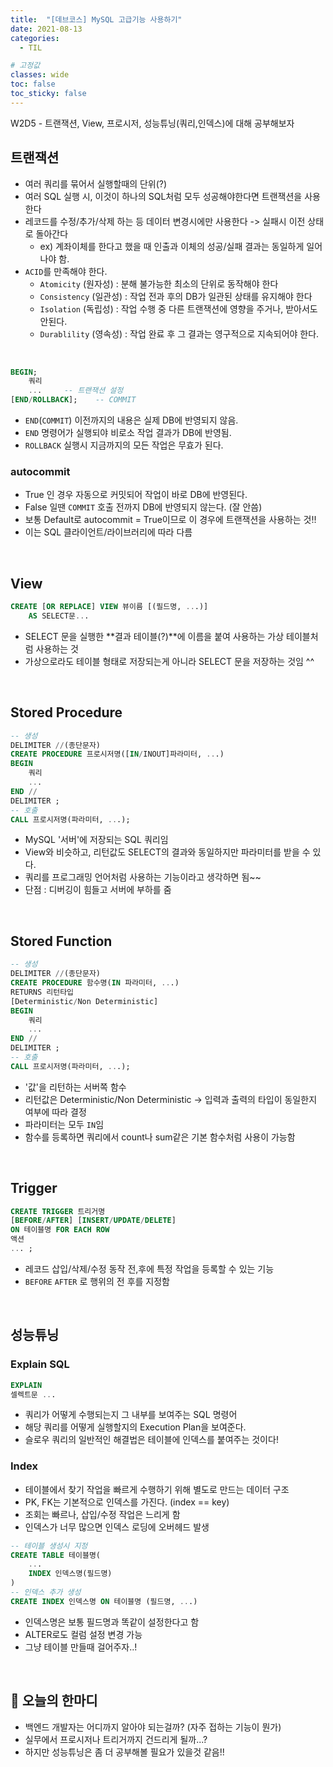 ```yaml
---
title:  "[데브코스] MySQL 고급기능 사용하기"
date: 2021-08-13
categories: 
  - TIL

# 고정값
classes: wide
toc: false
toc_sticky: false
---
```


W2D5 - 트랜잭션, View, 프로시저, 성능튜닝(쿼리,인덱스)에 대해 공부해보자

## 트랜잭션

- 여러 쿼리를 묶어서 실행할때의 단위(?)
- 여러 SQL 실행 시, 이것이 하나의 SQL처럼 모두 성공해야한다면 트랜잭션을 사용한다
- 레코드를 수정/추가/삭제 하는 등 데이터 변경시에만 사용한다 -> 실패시 이전 상태로 돌아간다
    - ex) 계좌이체를 한다고 했을 때 인출과 이체의 성공/실패 결과는 동일하게 일어나야 함.
- `ACID`를 만족해야 한다.
    - `Atomicity` (원자성) : 분해 불가능한 최소의 단위로 동작해야 한다
    - `Consistency` (일관성) : 작업 전과 후의 DB가 일관된 상태를 유지해야 한다
    - `Isolation` (독립성) : 작업 수행 중 다른 트랜잭션에 영향을 주거나, 받아서도 안된다.
    - `Durablility` (영속성) : 작업 완료 후 그 결과는 영구적으로 지속되어야 한다.

<br>

```sql
BEGIN;
    쿼리
    ...     -- 트랜잭션 설정
[END/ROLLBACK];    -- COMMIT
```

- `END`(`COMMIT`) 이전까지의 내용은 실제 DB에 반영되지 않음.
- `END` 명령어가 실행되야 비로소 작업 결과가 DB에 반영됨.
- `ROLLBACK` 실행시 지금까지의 모든 작업은 무효가 된다.

### autocommit

- True 인 경우 자동으로 커밋되어 작업이 바로 DB에 반영된다.
- False 일땐 `COMMIT` 호출 전까지 DB에 반영되지 않는다. (잘 안씀)
- 보통 Default로 autocommit = True이므로 이 경우에 트랜잭션을 사용하는 것!!
- 이는 SQL 클라이언트/라이브러리에 따라 다름

<br>

## View 

```sql
CREATE [OR REPLACE] VIEW 뷰이름 [(필드명, ...)]
    AS SELECT문...
```

- SELECT 문을 실행한 **결과 테이블(?)**에 이름을 붙여 사용하는 가상 테이블처럼 사용하는 것
- 가상으로라도 테이블 형태로 저장되는게 아니라 SELECT 문을 저장하는 것임 ^^

<br>

## Stored Procedure

```sql
-- 생성
DELIMITER //(종단문자)
CREATE PROCEDURE 프로시저명([IN/INOUT]파라미터, ...)
BEGIN
    쿼리
    ...
END //
DELIMITER ;
-- 호출
CALL 프로시저명(파라미터, ...);
```

- MySQL '서버'에 저장되는 SQL 쿼리임
- View와 비슷하고, 리턴값도 SELECT의 결과와 동일하지만 파라미터를 받을 수 있다.
- 쿼리를 프로그래밍 언어처럼 사용하는 기능이라고 생각하면 됨~~
- 단점 : 디버깅이 힘들고 서버에 부하를 줌

<br>

## Stored Function

```sql
-- 생성
DELIMITER //(종단문자)
CREATE PROCEDURE 함수명(IN 파라미터, ...)
RETURNS 리턴타입
[Deterministic/Non Deterministic]
BEGIN
    쿼리
    ...
END //
DELIMITER ;
-- 호출
CALL 프로시저명(파라미터, ...);
```

- '값'을 리턴하는 서버쪽 함수
- 리턴값은 Deterministic/Non Deterministic -> 입력과 출력의 타입이 동일한지 여부에 따라 결정
- 파라미터는 모두 `IN`임
- 함수를 등록하면 쿼리에서 count나 sum같은 기본 함수처럼 사용이 가능함

<br>

## Trigger

```sql
CREATE TRIGGER 트리거명
[BEFORE/AFTER] [INSERT/UPDATE/DELETE]
ON 테이블명 FOR EACH ROW
액션
... ;
```

- 레코드 삽입/삭제/수정 동작 전,후에 특정 작업을 등록할 수 있는 기능
- `BEFORE` `AFTER` 로 행위의 전 후를 지정함

<br>

## 성능튜닝

### Explain SQL

```sql
EXPLAIN 
셀렉트문 ...
```

- 쿼리가 어떻게 수행되는지 그 내부를 보여주는 SQL 명령어
- 해당 쿼리를 어떻게 실행할지의 Execution Plan을 보여준다.
- 슬로우 쿼리의 일반적인 해결법은 테이블에 인덱스를 붙여주는 것이다!

### Index

- 테이블에서 찾기 작업을 빠르게 수행하기 위해 별도로 만드는 데이터 구조
- PK, FK는 기본적으로 인덱스를 가진다. (index == key)
- 조회는 빠르나, 삽입/수정 작업은 느리게 함
- 인덱스가 너무 많으면 인덱스 로딩에 오버헤드 발생

```sql
-- 테이블 생성시 지정
CREATE TABLE 테이블명(
    ...
    INDEX 인덱스명(필드명)
)
-- 인덱스 추가 생성
CREATE INDEX 인덱스명 ON 테이블명 (필드명, ...)
```

- 인덱스명은 보통 필드명과 똑같이 설정한다고 함
- ALTER로도 컬럼 설정 변경 가능
- 그냥 테이블 만들때 걸어주자..!

<br>

## 📢 오늘의 한마디

- 백엔드 개발자는 어디까지 알아야 되는걸까? (자주 접하는 기능이 뭔가)
- 실무에서 프로시저나 트리거까지 건드리게 될까...?
- 하지만 성능튜닝은 좀 더 공부해볼 필요가 있을것 같음!!


<br>
